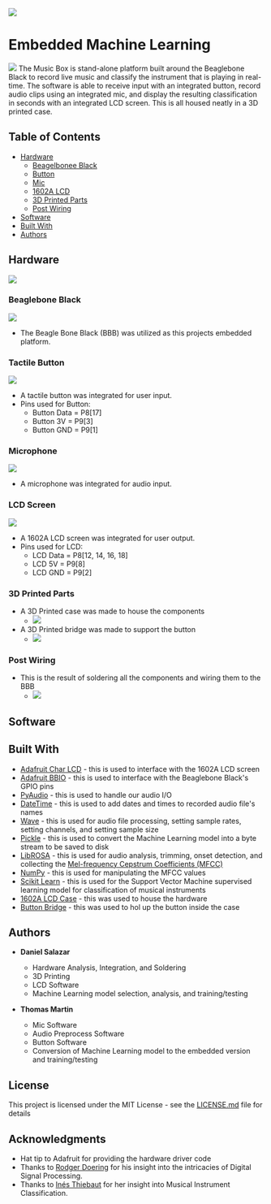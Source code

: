 ![](./images/LOGO.png)


# Embedded Machine Learning
![](./images/Music_Box_outside.png)
The Music Box is stand-alone platform built around the Beaglebone Black
to record live music and classify the instrument that is playing in real-time.
The software is able to receive input with an integrated button, record
audio clips using an integrated mic, and display the resulting classification
in seconds with an integrated LCD screen. This is all housed neatly in a 3D
printed case.

## Table of Contents
* [Hardware](#hardware)
  - [Beagelbonee Black](#bbb)
  - [Button](#button)
  - [Mic](#mic)
  - [1602A LCD](#lcd)
  - [3D Printed Parts](#case)
  - [Post Wiring](#finished)
* [Software](#software)
* [Built With](#built)
* [Authors](#authors)

<a name="hardware"></a>
## Hardware

![](./images/BOM.png)

<a name="bbb"></a>
### Beaglebone Black
![](./images/BBB.jpg)
* The Beagle Bone Black (BBB) was utilized as this projects embedded platform.

<a name="button"></a>
### Tactile Button
![](./images/Button.jpg)
* A tactile button was integrated for user input.
* Pins used for Button:
  - Button Data = P8[17]
  - Button 3V = P9[3]
  - Button GND = P9[1]

<a name="mic"></a>
### Microphone
![](./images/Mic.jpg)
* A microphone was integrated for audio input.

<a name="lcd"></a>
### LCD Screen
![](./images/LCD.png)
* A 1602A LCD screen was integrated for user output.
* Pins used for LCD:
  - LCD Data = P8[12, 14, 16, 18]
  - LCD 5V = P9[8]
  - LCD GND = P9[2]

<a name="case"></a>
### 3D Printed Parts
* A 3D Printed case was made to house the components
  - ![](./images/Case.jpg)
* A 3D Printed bridge was made to support the button
  - ![](./images/Bridge.png)



<a name="finished"></a>
### Post Wiring 

* This is the result of soldering all the components and wiring them
 to the BBB
  - ![](./images/Music_Box_inside.jpg)


<a name="software"></a>
## Software

<a name="built"></a>
## Built With
* [Adafruit Char LCD](https://github.com/adafruit/Adafruit_Python_CharLCD/blob/master/Adafruit_CharLCD/Adafruit_CharLCD.py) - 
this is used to interface with the 1602A LCD screen
* [Adafruit BBIO](https://pypi.org/project/Adafruit_BBIO/) - this is used to interface
 with the Beaglebone Black's GPIO pins
* [PyAudio](https://pypi.org/project/PyAudio/) - this is used to handle our audio I/O
* [DateTime](https://pypi.org/project/DateTime/) - this is used to add dates and times
to recorded audio file's names
* [Wave](https://pypi.org/project/Wave/) - this is used for audio file processing, setting
sample rates, setting channels, and setting sample size
* [Pickle](https://docs.python.org/3/library/pickle.html#module-pickle) - this is used to convert the
Machine Learning model into a byte stream to be saved to disk
* [LibROSA](https://librosa.github.io/librosa/index.html) - this is used for audio
analysis, trimming, onset detection, and collecting the [Mel-frequency Cepstrum Coefficients (MFCC)](https://en.wikipedia.org/wiki/Mel-frequency_cepstrum)
* [NumPy](https://www.numpy.org) - this is used for manipulating the MFCC values
* [Scikit Learn](https://scikit-learn.org/stable/modules/svm.html) - this is used for the Support Vector Machine 
supervised learning model for classification of musical instruments
* [1602A LCD Case](https://www.thingiverse.com/thing:1873666) - this was used to house the hardware
* [Button Bridge](https://www.thingiverse.com/thing:1277483) - this was used to hol up the button inside the case

<a name="authors"></a>
## Authors
* **Daniel Salazar**
  - Hardware Analysis, Integration, and Soldering
  - 3D Printing
  - LCD Software
  - Machine Learning model selection, analysis, and training/testing
  
* **Thomas Martin**
  - Mic Software
  - Audio Preprocess Software
  - Button Software
  - Conversion of Machine Learning model to the embedded version and
  training/testing
## License

This project is licensed under the MIT License - see the [LICENSE.md](LICENSE.md) file for details

## Acknowledgments

* Hat tip to Adafruit for providing the hardware driver code
* Thanks to [Rodger Doering](http://www.csueastbay.edu/directory/profiles/engr/doeringroger.html)
for his insight into the intricacies of Digital Signal Processing.
* Thanks to [Inés  Thiebaut](https://www.csueastbay.edu/directory/profiles/mus/thiebautines.html)
for her insight into Musical Instrument Classification.
